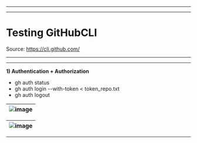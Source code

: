 ----
----

# Testing GitHubCLI
Source: https://cli.github.com/

----
----

**1) Authentication + Authorization**

- gh auth status
- gh auth login --with-token < token_repo.txt
- gh auth logout

| ![image](https://github.com/jordiba90/Testing_GitHubCLI/assets/45982544/fc6b9b4d-738e-4683-b4fa-1ef5112b7ab1) |
|-|

| ![image](https://github.com/jordiba90/Testing_GitHubCLI/assets/45982544/f2eb0cd1-9576-460d-8817-0ff18ed9639a) |
|-|

----
